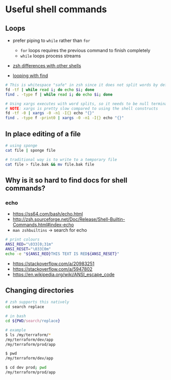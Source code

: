 # Useful shell commands

## Loops

- prefer piping to `while` rather than `for`
  - `for` loops requires the previous command to finish completely
  - `while` loops process streams

- [zsh differences with other shells](http://zsh.sourceforge.net/FAQ/zshfaq02.html#l10)
- [looping with find](https://stackoverflow.com/a/9612232)

```zsh
# This is whitespace "safe" in zsh since it does not split words by default
fd -tf | while read i; do echo $i; done
find . -type f | while read i; do echo $i; done

# Using xargs executes with word splits, so it needs to be null terminated
# NOTE: xargs is pretty slow compared to using the shell constructs
fd -tf -0 | xargs -0 -n1 -I{} echo "{}"
find . -type f -print0 | xargs -0 -n1 -I{} echo "{}"
```

## In place editing of a file

```bash
# using sponge
cat file | sponge file

# traditional way is to write to a temporary file
cat file > file.bak && mv file.bak file
```

## Why is it so hard to find docs for shell commands?

### echo

- https://ss64.com/bash/echo.html
- http://zsh.sourceforge.net/Doc/Release/Shell-Builtin-Commands.html#index-echo
- `man zshbuiltins` -> search for echo

```bash
# print colours
ANSI_RED="\033[0;31m"
ANSI_RESET="\033[0m"
echo -e "${ANSI_RED}THIS TEXT IS RED${ANSI_RESET}"
```
- https://stackoverflow.com/a/20983251
- https://stackoverflow.com/a/5947802
- https://en.wikipedia.org/wiki/ANSI_escape_code

## Changing directories

```zsh
# zsh supports this natively
cd search replace

# in bash
cd ${PWD/search/replace}

# example
$ ls /my/terraform/*
/my/terraform/dev/app
/my/terraform/prod/app

$ pwd
/my/terraform/dev/app

$ cd dev prod; pwd
/my/terraform/prod/app
```
